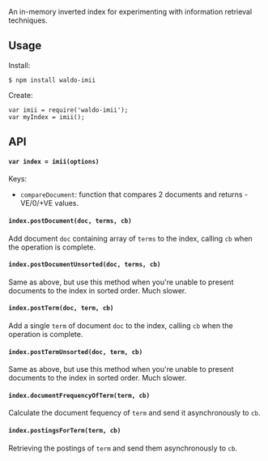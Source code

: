 An in-memory inverted index for experimenting with information retrieval techniques.

## Usage

Install:

    $ npm install waldo-imii

Create:

    var imii = require('waldo-imii');
    var myIndex = imii();

## API

#### `var index = imii(options)`

Keys:

  * `compareDocument`: function that compares 2 documents and returns -VE/0/+VE values.

#### `index.postDocument(doc, terms, cb)`

Add document `doc` containing array of `terms` to the index, calling `cb` when the operation is complete.

#### `index.postDocumentUnsorted(doc, terms, cb)`

Same as above, but use this method when you're unable to present documents to the index in sorted order. Much slower.

#### `index.postTerm(doc, term, cb)`

Add a single `term` of document `doc` to the index, calling `cb` when the operation is complete.

#### `index.postTermUnsorted(doc, term, cb)`

Same as above, but use this method when you're unable to present documents to the index in sorted order. Much slower.

#### `index.documentFrequencyOfTerm(term, cb)`

Calculate the document fequency of `term` and send it asynchronously to `cb`.

#### `index.postingsForTerm(term, cb)`

Retrieving the postings of `term` and send them asynchronously to `cb`.
